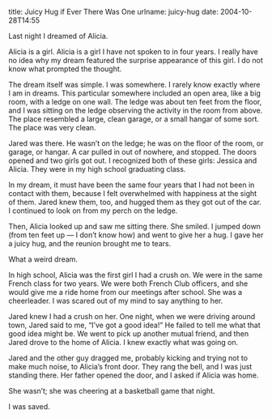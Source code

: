 title: Juicy Hug if Ever There Was One
urlname: juicy-hug
date: 2004-10-28T14:55

Last night I dreamed of Alicia.

Alicia is a girl. Alicia is a girl I have not spoken to in four years. I really have no idea why my dream featured the surprise appearance of this girl. I do not know what prompted the thought.

The dream itself was simple. I was somewhere. I rarely know exactly where I am in dreams. This particular somewhere included an open area, like a big room, with a ledge on one wall. The ledge was about ten feet from the floor, and I was sitting on the ledge observing the activity in the room from above. The place resembled a large, clean garage, or a small hangar of some sort. The place was very clean.

Jared was there. He wasn&#x02bc;t on the ledge; he was on the floor of the room, or garage, or hangar. A car pulled in out of nowhere, and stopped. The doors opened and two girls got out. I recognized both of these girls: Jessica and Alicia. They were in my high school graduating class.

In my dream, it must have been the same four years that I had not been in contact with them, because I felt overwhelmed with happiness at the sight of them. Jared knew them, too, and hugged them as they got out of the car. I continued to look on from my perch on the ledge.

Then, Alicia looked up and saw me sitting there. She smiled. I jumped down (from ten feet up &mdash; I don&#x02bc;t know how) and went to give her a hug. I gave her a juicy hug, and the reunion brought me to tears.

What a weird dream.

In high school, Alicia was the first girl I had a crush on. We were in the same French class for two years. We were both French Club officers, and she would give me a ride home from our meetings after school. She was a cheerleader. I was scared out of my mind to say anything to her.

Jared knew I had a crush on her. One night, when we were driving around town, Jared said to me, &ldquo;I&#x02bc;ve got a good idea!&rdquo; He failed to tell me what that good idea might be. We went to pick up another mutual friend, and then Jared drove to the home of Alicia. I knew exactly what was going on.

Jared and the other guy dragged me, probably kicking and trying not to make much noise, to Alicia&#x02bc;s front door. They rang the bell, and I was just standing there. Her father opened the door, and I asked if Alicia was home.

She wasn&#x02bc;t; she was cheering at a basketball game that night.

I was saved.